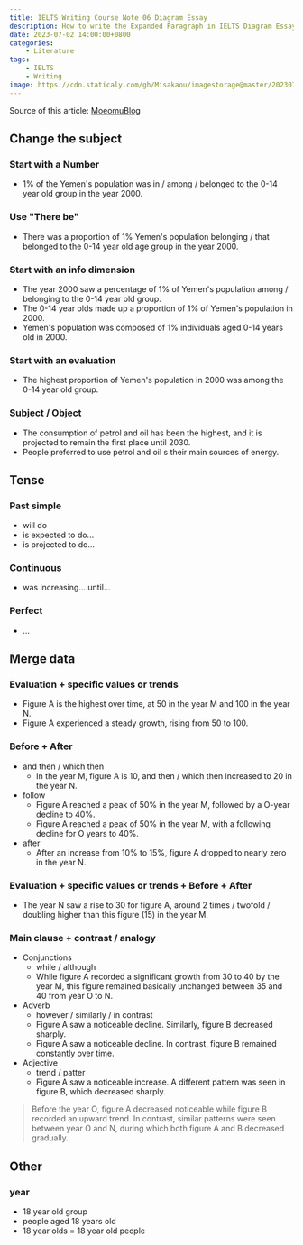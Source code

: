 ```yaml
---
title: IELTS Writing Course Note 06 Diagram Essay
description: How to write the Expanded Paragraph in IELTS Diagram Essay
date: 2023-07-02 14:00:00+0800
categories:
    - Literature
tags:
    - IELTS
    - Writing
image: https://cdn.staticaly.com/gh/Misakaou/imagestorage@master/20230702/IELTS-Writing-Course-Note-06-Diagram-Essay.6t45w80e8veo.webp
---
```


Source of this article: [MoeomuBlog](/posts/ielts-writing-course-note-06-diagram-essay/)

## Change the subject

### Start with a Number

- 1% of the Yemen's population was in / among / belonged to the 0-14 year old group in the year 2000.

### Use "There be"

- There was a proportion of 1% Yemen's population belonging / that belonged to the 0-14 year old age group in the year 2000.

### Start with an info dimension

- The year 2000 saw a percentage of 1% of Yemen's population among / belonging to the 0-14 year old group.
- The 0-14 year olds made up a proportion of 1% of Yemen's population in 2000.
- Yemen's population was composed of 1% individuals aged 0-14 years old in 2000.

### Start with an evaluation

- The highest proportion of Yemen's population in 2000 was among the 0-14 year old group.

### Subject / Object

- The consumption of petrol and oil has been the highest, and it is projected to remain the first place until 2030.
- People preferred to use petrol and oil s their main sources of energy.

## Tense

### Past simple

- will do
- is expected to do...
- is projected to do...

### Continuous

- was increasing... until...

### Perfect

- ...

## Merge data

### Evaluation + specific values or trends

- Figure A is the highest over time, at 50 in the year M and 100 in the year N.
- Figure A experienced a steady growth, rising from 50 to 100.

### Before + After

- and then / which then
  - In the year M, figure A is 10, and then / which then increased to 20 in the year N.
- follow
  - Figure A reached a peak of 50% in the year M, followed by a O-year decline to 40%.
  - Figure A reached a peak of 50% in the year M, with a following decline for O years to 40%.
- after
  - After an increase from 10% to 15%, figure A dropped to nearly zero in the year N.

### Evaluation + specific values or trends + Before + After

- The year N saw a rise to 30 for figure A, around 2 times / twofold / doubling higher than this figure (15) in the year M.

### Main clause + contrast / analogy

- Conjunctions
  - while / although
  - While figure A recorded a significant growth  from 30 to 40 by the year M, this figure remained basically unchanged between 35 and 40 from year O to N.
- Adverb
  - however / similarly / in contrast
  - Figure A saw a noticeable decline. Similarly, figure B decreased sharply.
  - Figure A saw a noticeable decline. In contrast, figure B remained constantly over time.
- Adjective
  - trend / patter
  - Figure A saw a noticeable increase. A different pattern was seen in figure B, which decreased sharply.

> Before the year O, figure A decreased noticeable while figure B recorded an upward trend. In contrast, similar patterns were seen between year O and N, during which both figure A and B decreased gradually.

## Other

### year

- 18 year old group
- people aged 18 years old
- 18 year olds = 18 year old people
